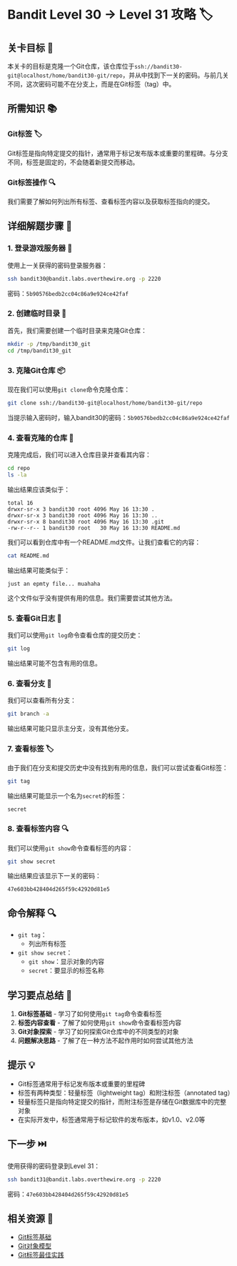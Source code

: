 # Bandit Level 30 → Level 31 攻略 🏷️

## 关卡目标 🎯

本关卡的目标是克隆一个Git仓库，该仓库位于`ssh://bandit30-git@localhost/home/bandit30-git/repo`，并从中找到下一关的密码。与前几关不同，这次密码可能不在分支上，而是在Git标签（tag）中。

## 所需知识 📚

### Git标签 🏷️

Git标签是指向特定提交的指针，通常用于标记发布版本或重要的里程碑。与分支不同，标签是固定的，不会随着新提交而移动。

### Git标签操作 🔍

我们需要了解如何列出所有标签、查看标签内容以及获取标签指向的提交。

## 详细解题步骤 📝

### 1. 登录游戏服务器 🔐

使用上一关获得的密码登录服务器：

```bash
ssh bandit30@bandit.labs.overthewire.org -p 2220
```

密码：`5b90576bedb2cc04c86a9e924ce42faf`

### 2. 创建临时目录 📂

首先，我们需要创建一个临时目录来克隆Git仓库：

```bash
mkdir -p /tmp/bandit30_git
cd /tmp/bandit30_git
```

### 3. 克隆Git仓库 📦

现在我们可以使用`git clone`命令克隆仓库：

```bash
git clone ssh://bandit30-git@localhost/home/bandit30-git/repo
```

当提示输入密码时，输入bandit30的密码：`5b90576bedb2cc04c86a9e924ce42faf`

### 4. 查看克隆的仓库 👀

克隆完成后，我们可以进入仓库目录并查看其内容：

```bash
cd repo
ls -la
```

输出结果应该类似于：

```
total 16
drwxr-sr-x 3 bandit30 root 4096 May 16 13:30 .
drwxr-sr-x 3 bandit30 root 4096 May 16 13:30 ..
drwxr-sr-x 8 bandit30 root 4096 May 16 13:30 .git
-rw-r--r-- 1 bandit30 root   30 May 16 13:30 README.md
```

我们可以看到仓库中有一个README.md文件。让我们查看它的内容：

```bash
cat README.md
```

输出结果可能类似于：

```
just an epmty file... muahaha
```

这个文件似乎没有提供有用的信息。我们需要尝试其他方法。

### 5. 查看Git日志 📜

我们可以使用`git log`命令查看仓库的提交历史：

```bash
git log
```

输出结果可能不包含有用的信息。

### 6. 查看分支 🔀

我们可以查看所有分支：

```bash
git branch -a
```

输出结果可能只显示主分支，没有其他分支。

### 7. 查看标签 🏷️

由于我们在分支和提交历史中没有找到有用的信息，我们可以尝试查看Git标签：

```bash
git tag
```

输出结果可能显示一个名为`secret`的标签：

```
secret
```

### 8. 查看标签内容 🔍

我们可以使用`git show`命令查看标签的内容：

```bash
git show secret
```

输出结果应该显示下一关的密码：

```
47e603bb428404d265f59c42920d81e5
```

## 命令解释 🔍

- `git tag`：
  - 列出所有标签
- `git show secret`：
  - `git show`：显示对象的内容
  - `secret`：要显示的标签名称

## 学习要点总结 📌

1. **Git标签基础** - 学习了如何使用`git tag`命令查看标签
2. **标签内容查看** - 了解了如何使用`git show`命令查看标签内容
3. **Git对象探索** - 学习了如何探索Git仓库中的不同类型的对象
4. **问题解决思路** - 了解了在一种方法不起作用时如何尝试其他方法

## 提示 💡

- Git标签通常用于标记发布版本或重要的里程碑
- 标签有两种类型：轻量标签（lightweight tag）和附注标签（annotated tag）
- 轻量标签只是指向特定提交的指针，而附注标签是存储在Git数据库中的完整对象
- 在实际开发中，标签通常用于标记软件的发布版本，如v1.0、v2.0等

## 下一步 ⏭️

使用获得的密码登录到Level 31：

```bash
ssh bandit31@bandit.labs.overthewire.org -p 2220
```

密码：`47e603bb428404d265f59c42920d81e5`

## 相关资源 🔗

- [Git标签基础](./resource/level_31/Git标签基础.md)
- [Git对象模型](./resource/level_31/Git对象模型.md)
- [Git标签最佳实践](./resource/level_31/Git标签最佳实践.md)
